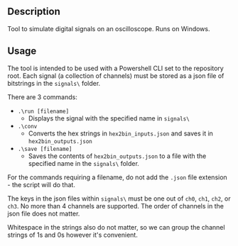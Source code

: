 ## Description

Tool to simulate digital signals on an oscilloscope. Runs on Windows.

## Usage

The tool is intended to be used with a Powershell CLI set to the repository root.
Each signal (a collection of channels) must be stored as a json file of bitstrings in the ```signals\``` folder.

There are 3 commands:
- ```.\run [filename]```
    - Displays the signal with the specified name in ```signals\```
- ```.\conv```
    - Converts the hex strings in ```hex2bin_inputs.json``` and saves it in ```hex2bin_outputs.json```
- ```.\save [filename]```
    - Saves the contents of ```hex2bin_outputs.json``` to a file with the specified name in the ```signals\``` folder.

For the commands requiring a filename, do not add the ```.json``` file extension - the script will do that.

The keys in the json files within ```signals\``` must be one out of ```ch0```, ```ch1```, ```ch2```, or ```ch3```. No more than 4 channels are supported. The order of channels in the json file does not matter.

Whitespace in the strings also do not matter, so we can group the channel strings of 1s and 0s however it's convenient.